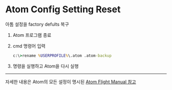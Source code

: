 # Atom Config Setting Reset
아톰 설정을 factory defults 복구

1. Atom 프로그램 종료


2. cmd 명령어 입력
    ```cmd
    c:\>rename %USERPROFILE%\.atom .atom-backup
    ```

3. 명령을 실행하고 Atom을 다시 실행

---

자세한 내용은 Atom의 모든 설정이 명시된 [Atom Flight Manual 참고](https://flight-manual.atom.io/)